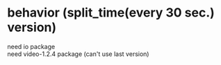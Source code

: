 # behavior (split_time(every 30 sec.) version)
need io package  
need video-1.2.4 package (can't use last version)  
